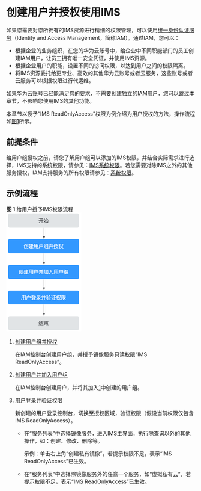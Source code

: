 # 创建用户并授权使用IMS<a name="ims_01_0414"></a>

如果您需要对您所拥有的IMS资源进行精细的权限管理，可以使用[统一身份认证服务](https://support.huaweicloud.com/usermanual-iam/iam_01_0001.html)（Identity and Access Management，简称IAM）。通过IAM，您可以：

-   根据企业的业务组织，在您的华为云账号中，给企业中不同职能部门的员工创建IAM用户，让员工拥有唯一安全凭证，并使用IMS资源。
-   根据企业用户的职能，设置不同的访问权限，以达到用户之间的权限隔离。
-   将IMS资源委托给更专业、高效的其他华为云账号或者云服务，这些账号或者云服务可以根据权限进行代运维。

如果华为云账号已经能满足您的要求，不需要创建独立的IAM用户，您可以跳过本章节，不影响您使用IMS的其他功能。

本章节以授予“IMS ReadOnlyAccess”权限为例介绍为用户授权的方法，操作流程如[图1](#fig5293113815405)所示。

## 前提条件<a name="section16697112253"></a>

给用户组授权之前，请您了解用户组可以添加的IMS权限，并结合实际需求进行选择，IMS支持的系统权限，请参见：[IMS系统权限](https://support.huaweicloud.com/productdesc-ims/ims_01_0009.html#section0)。若您需要对除IMS之外的其他服务授权，IAM支持服务的所有权限请参见：[系统权限](https://support.huaweicloud.com/usermanual-permissions/iam_01_0001.html)。

## 示例流程<a name="section850121112517"></a>

**图 1**  给用户授予IMS权限流程<a name="fig5293113815405"></a>  
![](figures/给用户授予IMS权限流程.png "给用户授予IMS权限流程")

1.  <a name="li2021991142518"></a>[创建用户组并授权](https://support.huaweicloud.com/usermanual-iam/iam_03_0001.html)

    在IAM控制台创建用户组，并授予镜像服务只读权限“IMS ReadOnlyAccess”。

2.  [创建用户并加入用户组](https://support.huaweicloud.com/usermanual-iam/iam_02_0001.html)

    在IAM控制台创建用户，并将其加入[1](#li2021991142518)中创建的用户组。

3.  [用户登录](https://support.huaweicloud.com/usermanual-iam/iam_01_0552.html)并验证权限

    新创建的用户登录控制台，切换至授权区域，验证权限（假设当前权限仅包含IMS ReadOnlyAccess）。

    -   在“服务列表”中选择镜像服务，进入IMS主界面，执行除查询以外的其他操作，如：创建、修改、删除等。

        示例：单击右上角“创建私有镜像”，若提示权限不足，表示“IMS ReadOnlyAccess”已生效。

    -   在“服务列表”中选择除镜像服务外的任意一个服务，如“虚拟私有云”，若提示权限不足，表示“IMS ReadOnlyAccess”已生效。


